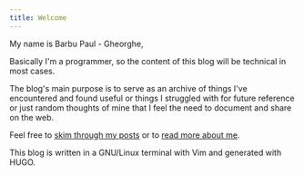 ```yaml
---
title: Welcome
---
```


My name is Barbu Paul - Gheorghe,

Basically I'm a programmer, so the content of this blog will be technical in most cases.

The blog's main purpose is to serve as an archive of things I've encountered and found useful or things I struggled 
with for future reference or just random thoughts of mine that I feel the need to document and share on the web.

Feel free to [skim through my posts](/post) or to [read more about me](/about).

<i data-feather="terminal"></i>
This blog is written in a GNU/Linux terminal with Vim and generated with HUGO.
